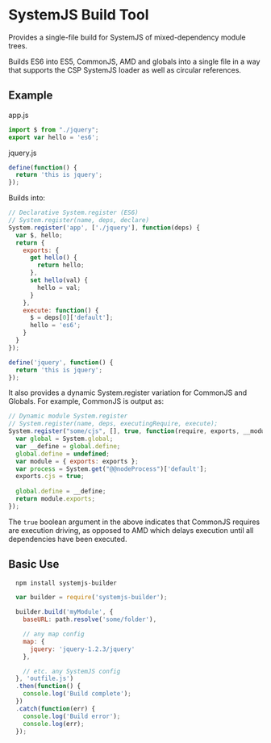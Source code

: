 SystemJS Build Tool
===

Provides a single-file build for SystemJS of mixed-dependency module trees.

Builds ES6 into ES5, CommonJS, AMD and globals into a single file in a way that supports the CSP SystemJS loader
as well as circular references.

Example
---

app.js
```javascript
import $ from "./jquery";
export var hello = 'es6';
```

jquery.js
```javascript
define(function() {
  return 'this is jquery';
});
```

Builds into:

```javascript
// Declarative System.register (ES6)
// System.register(name, deps, declare)
System.register('app', ['./jquery'], function(deps) {
  var $, hello;
  return {
    exports: {
      get hello() {
        return hello;
      },
      set hello(val) {
        hello = val;
      }
    },
    execute: function() {
      $ = deps[0]['default'];
      hello = 'es6';
    }
  }
});

define('jquery', function() {
  return 'this is jquery';
});
```

It also provides a dynamic System.register variation for CommonJS and Globals. For example, CommonJS is output as:

```javascript
// Dynamic module System.register
// System.register(name, deps, executingRequire, execute);
System.register("some/cjs", [], true, function(require, exports, __moduleName) {
  var global = System.global;
  var __define = global.define;
  global.define = undefined;
  var module = { exports: exports };
  var process = System.get("@@nodeProcess")['default'];
  exports.cjs = true;
  
  global.define = __define;
  return module.exports;
});
```

The `true` boolean argument in the above indicates that CommonJS requires are execution driving,
as opposed to AMD which delays execution until all dependencies have been executed.

Basic Use
---

```javascript
  npm install systemjs-builder
```

```javascript
  var builder = require('systemjs-builder');

  builder.build('myModule', {
    baseURL: path.resolve('some/folder'),

    // any map config
    map: {
      jquery: 'jquery-1.2.3/jquery'
    },

    // etc. any SystemJS config
  }, 'outfile.js')
  .then(function() {
    console.log('Build complete');
  })
  .catch(function(err) {
    console.log('Build error');
    console.log(err);
  });
```

